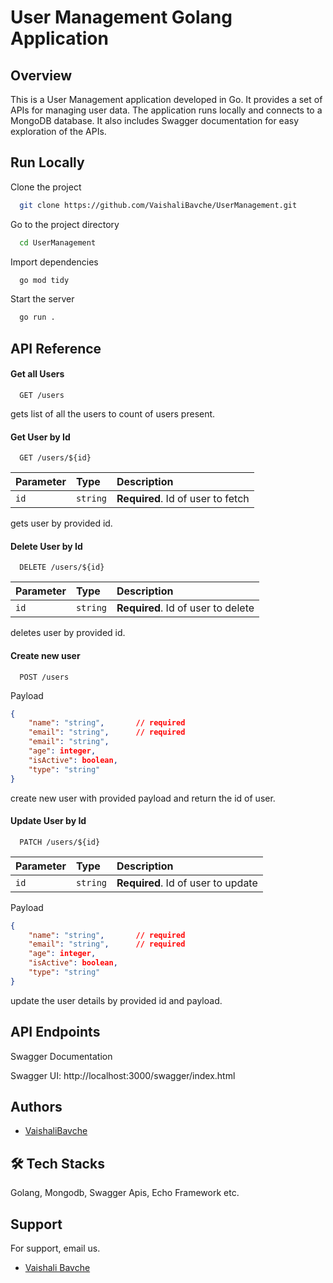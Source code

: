 # User Management Golang Application

## Overview

This is a User Management application developed in Go. It provides a set of APIs for managing user data. The application runs locally and connects to a MongoDB database. It also includes Swagger documentation for easy exploration of the APIs.


## Run Locally

Clone the project

```bash
  git clone https://github.com/VaishaliBavche/UserManagement.git
```

Go to the project directory

```bash
  cd UserManagement
```

Import dependencies

```bash
  go mod tidy
```

Start the server

```bash
  go run .
```


## API Reference

#### Get all Users

```http
  GET /users
```
gets list of all the users to count of users present.

#### Get User by Id

```http
  GET /users/${id}
```

| Parameter | Type     | Description                       |
| :-------- | :------- | :-------------------------------- |
| `id`      | `string` | **Required**. Id of user to fetch |

gets user by provided id.

#### Delete User by Id

```http
  DELETE /users/${id}
```

| Parameter | Type     | Description                       |
| :-------- | :------- | :-------------------------------- |
| `id`      | `string` | **Required**. Id of user to delete|

deletes user by provided id.

#### Create new user

```http
  POST /users
```
Payload
```json
{
    "name": "string",       // required
    "email": "string",      // required
    "email": "string",
    "age": integer,
    "isActive": boolean,
    "type": "string"
}
```
create new user with provided payload and return the id of user.
#### Update User by Id

```http
  PATCH /users/${id}
```

| Parameter | Type     | Description                       |
| :-------- | :------- | :-------------------------------- |
| `id`      | `string` | **Required**. Id of user to update|


Payload
```json
{
    "name": "string",       // required
    "email": "string",      // required
    "age": integer,
    "isActive": boolean,
    "type": "string"
}
```
update the user details by provided id and payload.



## API Endpoints
Swagger Documentation

Swagger UI: http://localhost:3000/swagger/index.html
## Authors

- [VaishaliBavche](https://www.github.com/VaishaliBavche)


## 🛠 Tech Stacks
Golang, Mongodb, Swagger Apis, Echo Framework etc.


## Support

For support, email us.
- [Vaishali Bavche](mailto:vbavche71198@gmail.com )